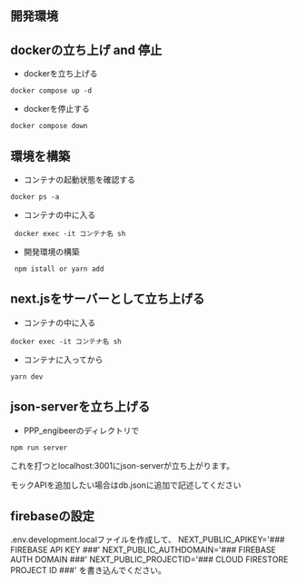 ## 開発環境

## dockerの立ち上げ and 停止
- dockerを立ち上げる
```
docker compose up -d
```
- dockerを停止する
```
docker compose down
```

## 環境を構築
- コンテナの起動状態を確認する
```
docker ps -a
```

- コンテナの中に入る
```
 docker exec -it コンテナ名 sh
```
- 開発環境の構築
```
 npm istall or yarn add
```


## next.jsをサーバーとして立ち上げる
- コンテナの中に入る
```
docker exec -it コンテナ名 sh
```

- コンテナに入ってから
```
yarn dev
```

## json-serverを立ち上げる
- PPP_engibeerのディレクトリで
```
npm run server
```
これを打つとlocalhost:3001にjson-serverが立ち上がります。

モックAPIを追加したい場合はdb.jsonに追加で記述してください


## firebaseの設定
.env.development.localファイルを作成して、
NEXT_PUBLIC_APIKEY='### FIREBASE API KEY ###'
NEXT_PUBLIC_AUTHDOMAIN='### FIREBASE AUTH DOMAIN ###'
NEXT_PUBLIC_PROJECTID='### CLOUD FIRESTORE PROJECT ID ###'
を書き込んでください。


